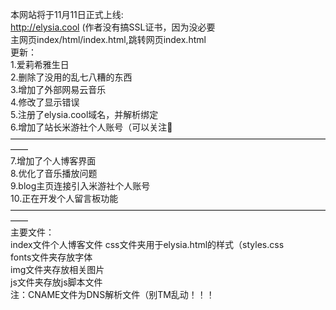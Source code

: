 本网站将于11月11日正式上线:  
http://elysia.cool (作者没有搞SSL证书，因为没必要  
主网页index/html/index.html,跳转网页index.html  
更新：  
1.爱莉希雅生日  
2.删除了没用的乱七八糟的东西  
3.增加了外部网易云音乐  
4.修改了显示错误  
5.注册了elysia.cool域名，并解析绑定    
6.增加了站长米游社个人账号（可以关注🤭  
——————————————————————————————————————  
7.增加了个人博客界面  
8.优化了音乐播放问题  
9.blog主页连接引入米游社个人账号  
10.正在开发个人留言板功能  
——————————————————————————————————————  
主要文件：  
index文件个人博客文件
css文件夹用于elysia.html的样式（styles.css  
fonts文件夹存放字体  
img文件夹存放相关图片  
js文件夹存放js脚本文件  
注：CNAME文件为DNS解析文件（别TM乱动！！！
